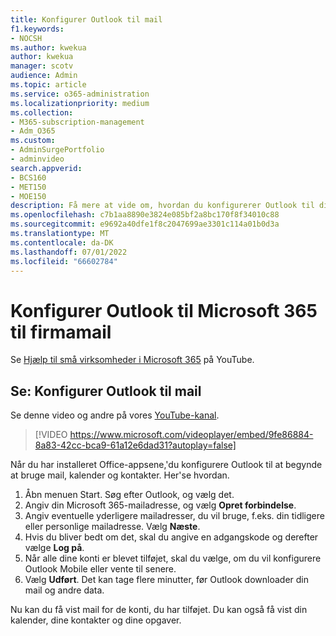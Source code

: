 ```yaml
---
title: Konfigurer Outlook til mail
f1.keywords:
- NOCSH
ms.author: kwekua
author: kwekua
manager: scotv
audience: Admin
ms.topic: article
ms.service: o365-administration
ms.localizationpriority: medium
ms.collection:
- M365-subscription-management
- Adm_O365
ms.custom:
- AdminSurgePortfolio
- adminvideo
search.appverid:
- BCS160
- MET150
- MOE150
description: Få mere at vide om, hvordan du konfigurerer Outlook til din Microsoft 365-mail.
ms.openlocfilehash: c7b1aa8890e3824e085bf2a8bc170f8f34010c88
ms.sourcegitcommit: e9692a40dfe1f8c2047699ae3301c114a01b0d3a
ms.translationtype: MT
ms.contentlocale: da-DK
ms.lasthandoff: 07/01/2022
ms.locfileid: "66602784"
---
```

# <a name="set-up-outlook-for-microsoft-365-for-business-email"></a>Konfigurer Outlook til Microsoft 365 til firmamail 

Se [Hjælp til små virksomheder i Microsoft 365](https://go.microsoft.com/fwlink/?linkid=2197659) på YouTube.

## <a name="watch-set-up-outlook-for-email"></a>Se: Konfigurer Outlook til mail

Se denne video og andre på vores [YouTube-kanal](https://go.microsoft.com/fwlink/?linkid=2198010).

> [!VIDEO https://www.microsoft.com/videoplayer/embed/9fe86884-8a83-42cc-bca9-61a12e6dad31?autoplay=false]

Når du har installeret Office-appsene,&#39;du konfigurere Outlook til at begynde at bruge mail, kalender og kontakter. Her&#39;se hvordan.

1. Åbn menuen Start. Søg efter Outlook, og vælg det.
2. Angiv din Microsoft 365-mailadresse, og vælg  **Opret forbindelse**.
3. Angiv eventuelle yderligere mailadresser, du vil bruge, f.eks. din tidligere eller personlige mailadresse. Vælg  **Næste**.
4. Hvis du bliver bedt om det, skal du angive en adgangskode og derefter vælge  **Log på**.
5. Når alle dine konti er blevet tilføjet, skal du vælge, om du vil konfigurere Outlook Mobile eller vente til senere.
6. Vælg  **Udført**. Det kan tage flere minutter, før Outlook downloader din mail og andre data.

Nu kan du få vist mail for de konti, du har tilføjet. Du kan også få vist din kalender, dine kontakter og dine opgaver.